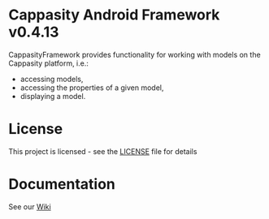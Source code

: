 # Cappasity Android Framework v0.4.13

CappasityFramework provides functionality for working with models on the Cappasity platform, i.e.:
* accessing models,
* accessing the properties of a given model,
* displaying a model.

# License

This project is licensed - see the [LICENSE](LICENSE) file for details

# Documentation

See our [Wiki](https://github.com/CappasityTech/AndroidFramework/wiki)
